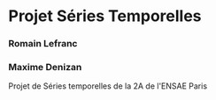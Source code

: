 # Projet Séries Temporelles
### Romain Lefranc
### Maxime Denizan

Projet de Séries temporelles de la 2A de l'ENSAE Paris
